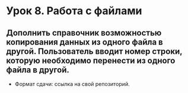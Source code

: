 # Урок 8. Работа с файлами
## Дополнить справочник возможностью копирования данных из одного файла в другой. Пользователь вводит номер строки, которую необходимо перенести из одного файла в другой.

* Формат сдачи: ссылка на свой репозиторий.